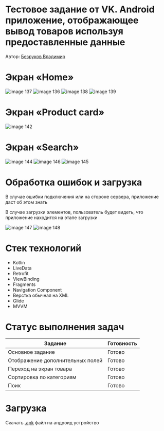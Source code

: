 
# Тестовое задание от VK. Android приложение, отображающее вывод товаров используя предоставленные данные  

Автор: [Безруков Владимир](https://drive.google.com/file/d/1A99tjowbGJ3MW2limVrFLC3IuJALrQjB/view)



# Экран «Home»
![image 137](https://github.com/produman66/VKApp/assets/115027939/82f95c54-2a15-4563-9e8c-be079efb5249)
![image 136](https://github.com/produman66/VKApp/assets/115027939/5e48e2a4-7ea3-4ab5-962e-5d3b8ccf4890)
![image 138](https://github.com/produman66/VKApp/assets/115027939/ae1c6249-a6b6-4594-89e0-cc4f621d03ea)
![image 139](https://github.com/produman66/VKApp/assets/115027939/e78b906d-60f7-48b9-a703-07603f19dbd0)

# Экран «Product card»

![image 142](https://github.com/produman66/VKApp/assets/115027939/203a3ba6-6073-4b53-9198-874fa9b0e0dd)

# Экран «Search»

![image 144](https://github.com/produman66/VKApp/assets/115027939/15504ac6-0d8a-427f-84e2-ed7a1d7e3601)
![image 146](https://github.com/produman66/VKApp/assets/115027939/2ae9d4e4-a49e-4cb2-8d55-402602a723d0)
![image 145](https://github.com/produman66/VKApp/assets/115027939/10e0ed51-45b7-487d-84e4-33684c051682)

# Обработка ошибок и загрузка
В случае ошибки подключения или на стороне сервера, приложение даст об этом знать 

В случае загрузки элементов, пользователь будет видеть, что приложение находится на этапе загрузки

![image 147](https://github.com/produman66/VKApp/assets/115027939/f062f1de-b581-4c4c-a332-cd006b6adedd)
![image 148](https://github.com/produman66/VKApp/assets/115027939/556b6767-3aa7-4ff1-90f1-6651e010e69b)


# Стек технологий
- Kotlin
- LiveData
- Retrofit
- ViewBinding
- Fragments
- Navigation Component
- Верстка обычная на XML
- Glide
- MVVM

# Статус выполнения задач

| Задание                          | Готовность    |
| -------------------------------- | ------------- |
| Основное задание                 | Готово        |
| Отображение дополнительных полей | Готово        |
| Переход на экран товара          | Готово        |
| Сортировка по категориям         | Готово        |
| Поик                             | Готово        |

# Загрузка

Скачать [.apk](https://pages.github.com/produman66/VKApp/releases/tag/FirstRelease) файл на андроид устройство




